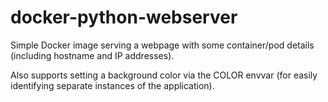 # docker-python-webserver

Simple Docker image serving a webpage with some container/pod details (including hostname and IP addresses).

Also supports setting a background color via the COLOR envvar (for easily identifying separate instances of the application).

